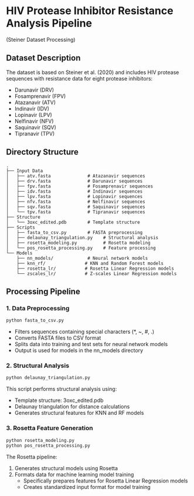 # HIV Protease Inhibitor Resistance Analysis Pipeline
(Steiner Dataset Processing)

## Dataset Description

The dataset is based on Steiner et al. (2020) and includes HIV protease sequences with resistance data for eight protease inhibitors:
- Darunavir (DRV)
- Fosamprenavir (FPV)
- Atazanavir (ATV)
- Indinavir (IDV)
- Lopinavir (LPV)
- Nelfinavir (NFV)
- Saquinavir (SQV)
- Tipranavir (TPV)

## Directory Structure

```
.
├── Input Data
│   ├── atv.fasta              # Atazanavir sequences
│   ├── drv.fasta              # Darunavir sequences
│   ├── fpv.fasta              # Fosamprenavir sequences
│   ├── idv.fasta              # Indinavir sequences
│   ├── lpv.fasta              # Lopinavir sequences
│   ├── nfv.fasta              # Nelfinavir sequences
│   ├── sqv.fasta              # Saquinavir sequences
│   └── tpv.fasta              # Tipranavir sequences
├── Structure
│   └── 3oxc_edited.pdb        # Template structure
├── Scripts
│   ├── fasta_to_csv.py        # FASTA preprocessing
│   ├── delaunay_triangulation.py    # Structural analysis
│   ├── rosetta_modeling.py          # Rosetta modeling
│   └── pos_rosetta_processing.py    # Feature processing
└── Models
    ├── nn_models/             # Neural network models
    ├── knn_rf/               # KNN and Random Forest models
    ├── rosetta_lr/           # Rosetta Linear Regression models
    └── zscales_lr/           # Z-scales Linear Regression models
```

## Processing Pipeline

### 1. Data Preprocessing
```bash
python fasta_to_csv.py
```
- Filters sequences containing special characters (*, ~, #, .)
- Converts FASTA files to CSV format
- Splits data into training and test sets for neural network models
- Output is used for models in the nn_models directory

### 2. Structural Analysis
```bash
python delaunay_triangulation.py
```
This script performs structural analysis using:
- Template structure: 3oxc_edited.pdb
- Delaunay triangulation for distance calculations
- Generates structural features for KNN and RF models

### 3. Rosetta Feature Generation
```bash
python rosetta_modeling.py
python pos_rosetta_processing.py
```
The Rosetta pipeline:
1. Generates structural models using Rosetta
2. Formats data for machine learning model training
   - Specifically prepares features for Rosetta Linear Regression models
   - Creates standardized input format for model training

